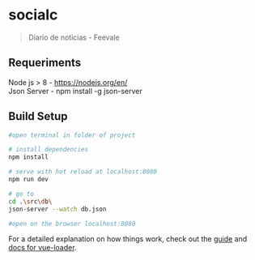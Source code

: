 # socialc

> Diario de noticias - Feevale

## Requeriments

Node js > 8 - https://nodejs.org/en/
</br>
Json Server - npm install -g json-server

## Build Setup

``` bash
#open terminal in folder of project

# install dependencies
npm install

# serve with hot reload at localhost:8080
npm run dev 

# go to
cd .\src\db\
json-server --watch db.json

#open on the browser localhost:8080
```

For a detailed explanation on how things work, check out the [guide](http://vuejs-templates.github.io/webpack/) and [docs for vue-loader](http://vuejs.github.io/vue-loader).
